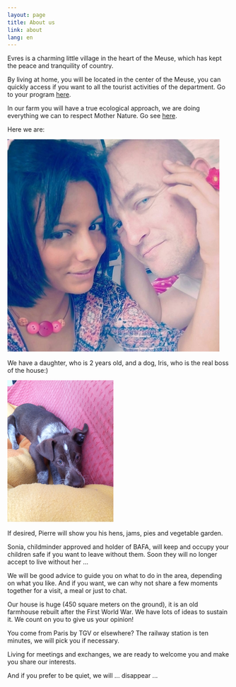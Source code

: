 ```yaml
---
layout: page
title: About us
link: about
lang: en
---
```


Evres is a charming little village in the heart of the Meuse, which has kept the peace and tranquility of country.

By living at home, you will be located in the center of the Meuse, you can quickly access if you want to all the tourist activities of the department. Go to your program [here](/activities_en.html).

In our farm you will have a true ecological approach, we are doing everything we can to respect Mother Nature. Go see [here](/ecology_en.html).

Here we are:

![Nous](/images/profil.jpg)

We have a daughter, who is 2 years old, and a dog, Iris, who is the real boss of the house:)


![Iris](/images/irisChiot.png)



If desired, Pierre will show you his hens, jams, pies and vegetable garden.

Sonia, childminder approved and holder of BAFA, will keep and occupy your children safe if you want to leave without them. Soon they will no longer accept to live without her ...

We will be good advice to guide you on what to do in the area, depending on what you like.
And if you want, we can why not share a few moments together for a visit, a meal or just to chat.

Our house is huge (450 square meters on the ground), it is an old farmhouse rebuilt after the First World War. We have lots of ideas to sustain it. We count on you to give us your opinion!

You come from Paris by TGV or elsewhere? The railway station is ten minutes, we will pick you if necessary.

Living for meetings and exchanges, we are ready to welcome you and make you share our interests.

And if you prefer to be quiet, we will ... disappear ...
